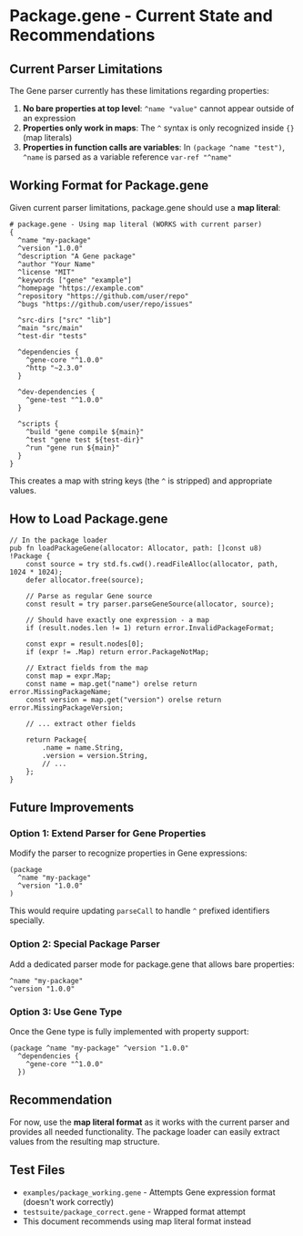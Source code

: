 # Package.gene - Current State and Recommendations

## Current Parser Limitations

The Gene parser currently has these limitations regarding properties:

1. **No bare properties at top level**: `^name "value"` cannot appear outside of an expression
2. **Properties only work in maps**: The `^` syntax is only recognized inside `{}` (map literals)
3. **Properties in function calls are variables**: In `(package ^name "test")`, `^name` is parsed as a variable reference `var-ref "^name"`

## Working Format for Package.gene

Given current parser limitations, package.gene should use a **map literal**:

```gene
# package.gene - Using map literal (WORKS with current parser)
{
  ^name "my-package"
  ^version "1.0.0"
  ^description "A Gene package"
  ^author "Your Name"
  ^license "MIT"
  ^keywords ["gene" "example"]
  ^homepage "https://example.com"
  ^repository "https://github.com/user/repo"
  ^bugs "https://github.com/user/repo/issues"
  
  ^src-dirs ["src" "lib"]
  ^main "src/main"
  ^test-dir "tests"
  
  ^dependencies {
    ^gene-core "^1.0.0"
    ^http "~2.3.0"
  }
  
  ^dev-dependencies {
    ^gene-test "^1.0.0"
  }
  
  ^scripts {
    ^build "gene compile ${main}"
    ^test "gene test ${test-dir}"
    ^run "gene run ${main}"
  }
}
```

This creates a map with string keys (the `^` is stripped) and appropriate values.

## How to Load Package.gene

```zig
// In the package loader
pub fn loadPackageGene(allocator: Allocator, path: []const u8) !Package {
    const source = try std.fs.cwd().readFileAlloc(allocator, path, 1024 * 1024);
    defer allocator.free(source);
    
    // Parse as regular Gene source
    const result = try parser.parseGeneSource(allocator, source);
    
    // Should have exactly one expression - a map
    if (result.nodes.len != 1) return error.InvalidPackageFormat;
    
    const expr = result.nodes[0];
    if (expr != .Map) return error.PackageNotMap;
    
    // Extract fields from the map
    const map = expr.Map;
    const name = map.get("name") orelse return error.MissingPackageName;
    const version = map.get("version") orelse return error.MissingPackageVersion;
    
    // ... extract other fields
    
    return Package{
        .name = name.String,
        .version = version.String,
        // ...
    };
}
```

## Future Improvements

### Option 1: Extend Parser for Gene Properties
Modify the parser to recognize properties in Gene expressions:
```gene
(package
  ^name "my-package"
  ^version "1.0.0"
)
```
This would require updating `parseCall` to handle `^` prefixed identifiers specially.

### Option 2: Special Package Parser
Add a dedicated parser mode for package.gene that allows bare properties:
```gene
^name "my-package"
^version "1.0.0"
```

### Option 3: Use Gene Type
Once the Gene type is fully implemented with property support:
```gene
(package ^name "my-package" ^version "1.0.0"
  ^dependencies {
    ^gene-core "^1.0.0"
  })
```

## Recommendation

For now, use the **map literal format** as it works with the current parser and provides all needed functionality. The package loader can easily extract values from the resulting map structure.

## Test Files

- `examples/package_working.gene` - Attempts Gene expression format (doesn't work correctly)
- `testsuite/package_correct.gene` - Wrapped format attempt
- This document recommends using map literal format instead